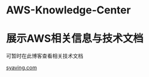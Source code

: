 # AWS-Knowledge-Center

# 展示AWS相关信息与技术文档

可暂时在此博客查看相关技术文档

[syaving.com](https://http://www.cnblogs.com/syaving/p/8649729.html/)
